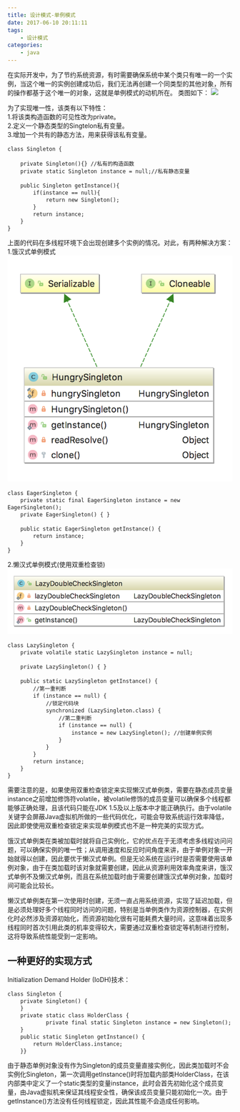 ```yaml
---
title: 设计模式-单例模式
date: 2017-06-10 20:11:11
tags:
    - 设计模式
categories:
    - java
---
```

在实际开发中，为了节约系统资源，有时需要确保系统中某个类只有唯一的一个实例，当这个唯一的实例创建成功后，我们无法再创建一个同类型的其他对象，所有的操作都基于这个唯一的对象，这就是单例模式的动机所在。
类图如下：
![](http://ww4.sinaimg.cn/large/006tKfTcly1fggelk7z6pj30ho07s3yq.jpg)

<!--more-->

为了实现唯一性，该类有以下特性：  
1.将该类构造函数的可见性改为private。  
2.定义一个静态类型的Singtelon私有变量。  
3.增加一个共有的静态方法，用来获得该私有变量。  

``` 
class Singleton {

    private Singleton(){} //私有的构造函数
    private static Singleton instance = null;//私有静态变量

    public Singleton getInstance(){
        if(instance == null){
            return new Singleton();
        }
        return instance;
    }
}
```
上面的代码在多线程环境下会出现创建多个实例的情况。对此，有两种解决方案：  
1.饿汉式单例模式
![](https://raw.githubusercontent.com/haominglfs/images/master/20181115101817.png)

```
class EagerSingleton {   
    private static final EagerSingleton instance = new EagerSingleton();   
    private EagerSingleton() { }   

    public static EagerSingleton getInstance() {  
        return instance;   
    }     
}
```
2.懒汉式单例模式(使用双重检查锁)
![](https://raw.githubusercontent.com/haominglfs/images/master/20181115101952.png)

```
class LazySingleton {   
    private volatile static LazySingleton instance = null;   

    private LazySingleton() { }   

    public static LazySingleton getInstance() {   
        //第一重判断  
        if (instance == null) {  
            //锁定代码块  
            synchronized (LazySingleton.class) {  
                //第二重判断  
                if (instance == null) {  
                    instance = new LazySingleton(); //创建单例实例  
                }  
            }  
        }  
        return instance;   
    }  
}
```
需要注意的是，如果使用双重检查锁定来实现懒汉式单例类，需要在静态成员变量instance之前增加修饰符volatile，被volatile修饰的成员变量可以确保多个线程都能够正确处理，且该代码只能在JDK 1.5及以上版本中才能正确执行。由于volatile关键字会屏蔽Java虚拟机所做的一些代码优化，可能会导致系统运行效率降低，因此即使使用双重检查锁定来实现单例模式也不是一种完美的实现方式。

饿汉式单例类在类被加载时就将自己实例化，它的优点在于无须考虑多线程访问问题，可以确保实例的唯一性；从调用速度和反应时间角度来讲，由于单例对象一开始就得以创建，因此要优于懒汉式单例。但是无论系统在运行时是否需要使用该单例对象，由于在类加载时该对象就需要创建，因此从资源利用效率角度来讲，饿汉式单例不及懒汉式单例，而且在系统加载时由于需要创建饿汉式单例对象，加载时间可能会比较长。

懒汉式单例类在第一次使用时创建，无须一直占用系统资源，实现了延迟加载，但是必须处理好多个线程同时访问的问题，特别是当单例类作为资源控制器，在实例化时必然涉及资源初始化，而资源初始化很有可能耗费大量时间，这意味着出现多线程同时首次引用此类的机率变得较大，需要通过双重检查锁定等机制进行控制，这将导致系统性能受到一定影响。

一种更好的实现方式
---------------
Initialization Demand Holder (IoDH)技术：

```  
class Singleton {  
    private Singleton() {  
    }  
    private static class HolderClass {  
            private final static Singleton instance = new Singleton();  
    }  
    public static Singleton getInstance() {  
        return HolderClass.instance;  
    }}   
```

由于静态单例对象没有作为Singleton的成员变量直接实例化，因此类加载时不会实例化Singleton，第一次调用getInstance()时将加载内部类HolderClass，在该内部类中定义了一个static类型的变量instance，此时会首先初始化这个成员变量，由Java虚拟机来保证其线程安全性，确保该成员变量只能初始化一次。由于getInstance()方法没有任何线程锁定，因此其性能不会造成任何影响。

 

​    

​    


